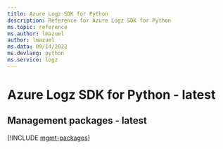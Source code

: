 ```yaml
---
title: Azure Logz SDK for Python
description: Reference for Azure Logz SDK for Python
ms.topic: reference
ms.author: lmazuel
author: lmazuel
ms.data: 09/14/2022
ms.devlang: python
ms.service: logz
---
```

# Azure Logz SDK for Python - latest

## Management packages - latest
[!INCLUDE [mgmt-packages](logz-mgmt-index.md)]